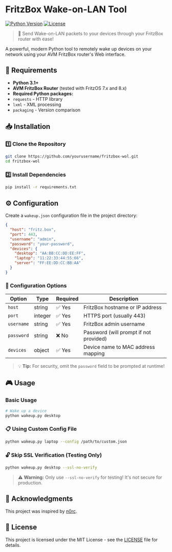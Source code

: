 # FritzBox Wake-on-LAN Tool

[![Python Version](https://img.shields.io/badge/python-3.7+-blue.svg)](https://www.python.org/downloads/)
[![License](https://img.shields.io/badge/license-MIT-green.svg)](LICENSE)

> 🚀 Send Wake-on-LAN packets to your devices through your FritzBox router with ease!

A powerful, modern Python tool to remotely wake up devices on your network using your AVM FritzBox router's Web interface.

## 🔧 Requirements

-  **Python 3.1+**
-  **AVM FritzBox Router** (tested with FritzOS 7.x and 8.x)
-  **Required Python packages:**
  - `requests` - HTTP library
  - `lxml` - XML processing
  - `packaging` - Version comparison

## 📥 Installation

### 1️⃣ Clone the Repository

```bash
git clone https://github.com/yourusername/fritzbox-wol.git
cd fritzbox-wol
```

### 2️⃣ Install Dependencies

```bash
pip install -r requirements.txt
```

## ⚙️ Configuration

Create a `wakeup.json` configuration file in the project directory:

```json
{
  "host": "fritz.box",
  "port": 443,
  "username": "admin",
  "password": "your-password",
  "devices": {
    "desktop": "AA:BB:CC:DD:EE:FF",
    "laptop": "11:22:33:44:55:66",
    "server": "FF:EE:DD:CC:BB:AA"
  }
}
```

### 🔑 Configuration Options

| Option | Type | Required | Description |
|--------|------|----------|-------------|
| `host` | string | ✅ Yes | FritzBox hostname or IP address |
| `port` | integer | ✅ Yes | HTTPS port (usually 443) |
| `username` | string | ✅ Yes | FritzBox admin username |
| `password` | string | ❌ No | Password (will prompt if not provided) |
| `devices` | object | ✅ Yes | Device name to MAC address mapping |

> 💡 **Tip:** For security, omit the `password` field to be prompted at runtime!

## 🎮 Usage

### Basic Usage

```bash
# Wake up a device
python wakeup.py desktop
```

### 📋 Using Custom Config File

```bash
python wakeup.py laptop --config /path/to/custom.json
```

### 🔓 Skip SSL Verification (Testing Only)

```bash
python wakeup.py desktop --ssl-no-verify
```

> ⚠️ **Warning:** Only use `--ssl-no-verify` for testing! It's not secure for production.

## 🙏 Acknowledgments

This project was inspired by [n0rc](https://github.com/n0rc/fritzbox).

## 📜 License

This project is licensed under the MIT License - see the [LICENSE](LICENSE) file for details.
